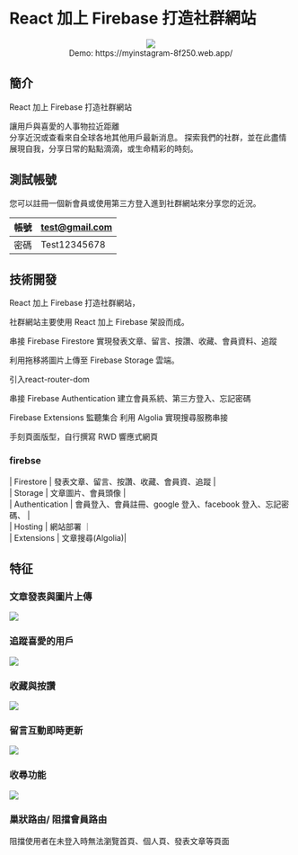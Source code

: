 # React 加上 Firebase 打造社群網站

<p align="center">
  <img src="https://i.imgur.com/2etPtMp.gif" />
  <br/>
  Demo: https://myinstagram-8f250.web.app/
</p>

## 簡介

React 加上 Firebase 打造社群網站<br/>

讓用戶與喜愛的人事物拉近距離<br/>
分享近況或查看來自全球各地其他用戶最新消息。
探索我們的社群，並在此盡情展現自我，分享日常的點點滴滴，或生命精彩的時刻。

## 測試帳號

您可以註冊一個新會員或使用第三方登入進到社群網站來分享您的近況。

| 帳號 | test@gmail.com |
| ---- | -------------- |
| 密碼 | Test12345678   |

## 技術開發


React 加上 Firebase 打造社群網站，

社群網站主要使用 React 加上 Firebase 架設而成。

串接 Firebase Firestore 實現發表文章、留言、按讚、收藏、會員資料、追蹤


利用拖移將圖片上傳至 Firebase Storage 雲端。

引入react-router-dom

串接 Firebase Authentication  建立會員系統、第三方登入、忘記密碼

Firebase Extensions  監聽集合 利用 Algolia 實現搜尋服務串接

手刻頁面版型，自行撰寫 RWD 響應式網頁

### firebse

| Firestore | 發表文章、留言、按讚、收藏、會員資、追蹤 | <br/>
| Storage | 文章圖片、會員頭像 |<br/>
| Authentication | 會員登入、會員註冊、google 登入、facebook 登入、忘記密碼、 |<br/>
| Hosting | 網站部署 ｜<br/>
| Extensions | 文章搜尋(Algolia)|<br/>

## 特征

### 文章發表與圖片上傳
<img src="https://i.imgur.com/qZJUsS4.gif" />
  
### 追蹤喜愛的用戶
<img src="https://i.imgur.com/xhdMVgB.gif" />


### 收藏與按讚
<img src="https://i.imgur.com/dZXwNXX.gif" />

### 留言互動即時更新
<img src="https://i.imgur.com/ValBPwv.gif" />

### 收尋功能
<img src="https://i.imgur.com/Zly8z2l.jpg" />

### 巢狀路由/ 阻擋會員路由
阻擋使用者在未登入時無法瀏覽首頁、個人頁、發表文章等頁面

